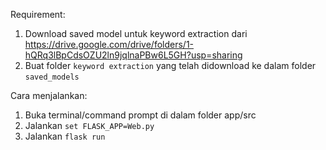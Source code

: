 Requirement: <br>
1. Download saved model untuk keyword extraction dari https://drive.google.com/drive/folders/1-hQRq3lBpCdsOZU2ln9jqlnaPBw6L5GH?usp=sharing
2. Buat folder ``keyword extraction`` yang telah didownload ke dalam folder ``saved_models``

Cara menjalankan: <br>
1. Buka terminal/command prompt di dalam folder app/src
2. Jalankan ```set FLASK_APP=Web.py```
3. Jalankan ```flask run```